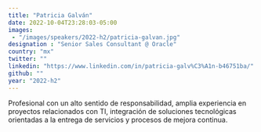 ```yaml
---
title: "Patricia Galván"
date: 2022-10-04T23:28:03-05:00
images: 
 - "/images/speakers/2022-h2/patricia-galvan.jpg"
designation : "Senior Sales Consultant @ Oracle"
country: "mx"
twitter: ""
linkedin: "https://www.linkedin.com/in/patricia-galv%C3%A1n-b46751ba/"
github: ""
year: "2022-h2"
---
```


Profesional con un alto sentido de responsabilidad, amplia experiencia en proyectos relacionados con TI, integración de soluciones tecnológicas orientadas a la entrega de servicios y procesos de mejora continua.

